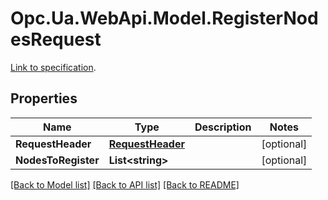 # Opc.Ua.WebApi.Model.RegisterNodesRequest
[Link to specification](https://reference.opcfoundation.org/v105/Core/docs/Part4/5.9.5/#5.9.5.2).

## Properties

Name | Type | Description | Notes
------------ | ------------- | ------------- | -------------
**RequestHeader** | [**RequestHeader**](RequestHeader.md) |  | [optional] 
**NodesToRegister** | **List&lt;string&gt;** |  | [optional] 

[[Back to Model list]](../README.md#documentation-for-models) [[Back to API list]](../README.md#documentation-for-api-endpoints) [[Back to README]](../README.md)

